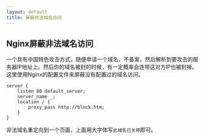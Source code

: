 ```yaml
---
layout: default
title: 屏蔽非法域名访问
---
```


## Nginx屏蔽非法域名访问
一个具有中国特色攻击方式，随便申请一个域名，不备案，然后解析到要攻击的服务器IP地址上。然后你的域名被封的时候，有一定概率会连带这对方IP也被封掉。这里使用Nginx的配置文件来屏蔽没有配置过的域名访问。

<!--more-->

```
server {
    listen 80 default_server;
    server_name _;
    location / {
        proxy_pass http://block.htm;
    }
}

```

非法域名重定向到一个页面，上面用大字体写`此域名已关停`即可。

